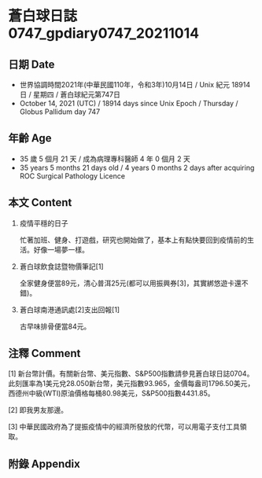 [_metadata_:encoding]: - "utf-8"
[_metadata_:language]: - "zh-Hant-TW"
[_metadata_:fileformat]: - "markdown"
[_metadata_:MIME_type]: - "text/plain"
[_metadata_:markdown_version]: - "commonmark version 0.30"
[_metadata_:markdown_spec]: - "https://spec.commonmark.org/0.30/"

# 蒼白球日誌0747_gpdiary0747_20211014 #

## 日期 Date ##

* 世界協調時間2021年(中華民國110年，令和3年)10月14日 / Unix 紀元 18914 日 / 星期四 / 蒼白球紀元第747日
* October 14, 2021 (UTC) / 18914 days since Unix Epoch / Thursday / Globus Pallidum day 747

## 年齡 Age ##

* 35 歲 5 個月 21 天 / 成為病理專科醫師 4 年 0 個月 2 天
* 35 years 5 months 21 days old / 4 years 0 months 2 days after acquiring ROC Surgical Pathology Licence

## 本文 Content ##

1. 疫情平穩的日子

    忙著加班、健身、打遊戲，研究也開始做了，基本上有點快要回到疫情前的生活。好像一場夢一樣。

2. 蒼白球飲食誌暨物價筆記[1]

    全家健身便當89元，清心普洱25元(都可以用振興券[3]，其實綁悠遊卡還不錯)。
    
3. 蒼白球南港通訊處[2]支出回報[1]

    古早味排骨便當84元。

## 注釋 Comment ##

[1] 新台幣計價。有關新台幣、美元指數、S&P500指數請參見蒼白球日誌0704。此刻匯率為1美元兌28.050新台幣，美元指數93.965，金價每盎司1796.50美元，西德州中級(WTI)原油價格每桶80.98美元，S&P500指數4431.85。

[2] 即我男友那邊。

[3] 中華民國政府為了提振疫情中的經濟所發放的代幣，可以用電子支付工具領取。

## 附錄 Appendix ##

